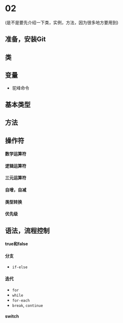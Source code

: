 # 02

(是不是要先介绍一下类，实例，方法，因为很多地方要用到)

## 准备，安装Git

## 类

## 变量
* 驼峰命令

## 基本类型


## 方法

## 操作符

#### 数学运算符

#### 逻辑运算符

#### 三元运算符

#### 自增，自减

#### 类型转换

#### 优先级

## 语法，流程控制

#### true和false

#### 分支
* `if-else`

#### 迭代
* `for`
* `while`
* `for-each`
* `break`, `continue`

#### switch
